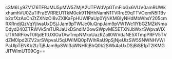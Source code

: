 c3M6Ly9ZV1Z6TFRJMU5pMW5ZMjA2UTFWdVpGTmFibGx6VUV0amRUWkxhamhVU0ZaTlFraEVRREU1TkM0ek9TNHhNamN1TVRreE9qTTVOemN5I1Bvb2xfXzAxCnZtZXNzOi8vZXlKaFpHUWlPaUp0YjNKMGIyNHdMbWhsY205cmRXRndjQzVqYjIwaUxDSjJJam9pTWlJc0luQnpJam9pVW1Wc1lYbGZMZkNmaDdyd240ZTRWVk5mTURJaUxDSndiM0owSWpvME5ETXNJbWxrSWpvaVlXUTRNRFkwT0RjdE1tUXlOaTAwTmpNMkxUazRZall0WVdJNE5XTmpPRFV5TVdZM0lpd2lZV2xrSWpvaU5qUWlMQ0p1WlhRaU9pSjNjeUlzSW5SNWNHVWlPaUlpTENKb2IzTjBJam9pSWl3aWNHRjBhQ0k2SWk4aUxDSjBiSE1pT2lKMGJITWlmUT09Cg==